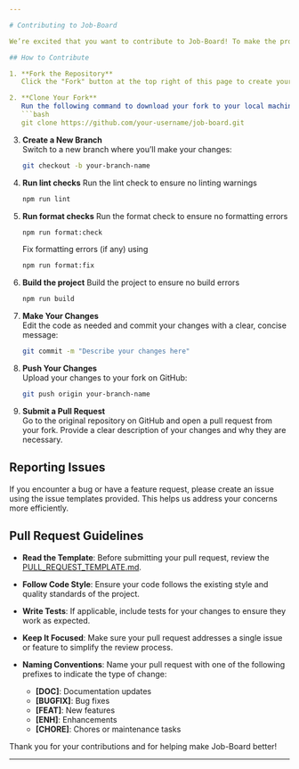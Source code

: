 ```yaml
---

# Contributing to Job-Board

We’re excited that you want to contribute to Job-Board! To make the process smooth and easy, please follow the guidelines below.

## How to Contribute

1. **Fork the Repository**  
   Click the "Fork" button at the top right of this page to create your own copy of the repository.

2. **Clone Your Fork**  
   Run the following command to download your fork to your local machine:
   ```bash
   git clone https://github.com/your-username/job-board.git
   ```

3. **Create a New Branch**  
   Switch to a new branch where you’ll make your changes:
   ```bash
   git checkout -b your-branch-name
   ```
4. **Run lint checks**
   Run the lint check to ensure no linting warnings
      ```bash
   npm run lint
   ```
5. **Run format checks**
   Run the format check to ensure no formatting errors
      ```bash
   npm run format:check
   ```
   Fix formatting errors (if any) using 
      ```bash
   npm run format:fix
   ```

6. **Build the project**
   Build the project to ensure no build errors
      ```bash
   npm run build
   ```

7. **Make Your Changes**  
   Edit the code as needed and commit your changes with a clear, concise message:
   ```bash
   git commit -m "Describe your changes here"
   ```

8. **Push Your Changes**  
   Upload your changes to your fork on GitHub:
   ```bash
   git push origin your-branch-name
   ```

9. **Submit a Pull Request**  
   Go to the original repository on GitHub and open a pull request from your fork. Provide a clear description of your changes and why they are necessary.

## Reporting Issues

If you encounter a bug or have a feature request, please create an issue using the issue templates provided. This helps us address your concerns more efficiently.

## Pull Request Guidelines

- **Read the Template**: Before submitting your pull request, review the [PULL_REQUEST_TEMPLATE.md](/.github/PULL_REQUEST_TEMPLATE.md).
- **Follow Code Style**: Ensure your code follows the existing style and quality standards of the project.
- **Write Tests**: If applicable, include tests for your changes to ensure they work as expected.
- **Keep It Focused**: Make sure your pull request addresses a single issue or feature to simplify the review process.
- **Naming Conventions**: Name your pull request with one of the following prefixes to indicate the type of change:

  - **[DOC]**: Documentation updates
  - **[BUGFIX]**: Bug fixes
  - **[FEAT]**: New features
  - **[ENH]**: Enhancements
  - **[CHORE]**: Chores or maintenance tasks


Thank you for your contributions and for helping make Job-Board better!

---
```

